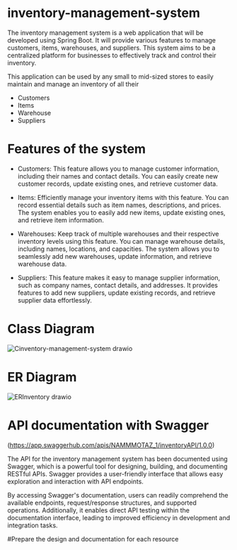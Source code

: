 # inventory-management-system
The inventory management system is a web application that will be developed using Spring Boot. It will provide various features to manage customers, items, warehouses, and suppliers. This system aims to be a centralized platform for businesses to effectively track and control their inventory.

This application can be used by any small to mid-sized stores to easily maintain and manage an inventory of all their
- Customers 
- Items
- Warehouse
- Suppliers
  

# Features of the system
- Customers: This feature allows you to manage customer information, including their names and contact details. You can easily create new customer records, update existing ones, and retrieve customer data.

- Items: Efficiently manage your inventory items with this feature. You can record essential details such as item names, descriptions, and prices. The system enables you to easily add new items, update existing ones, and retrieve item information.

- Warehouses: Keep track of multiple warehouses and their respective inventory levels using this feature. You can manage warehouse details, including names, locations, and capacities. The system allows you to seamlessly add new warehouses, update information, and retrieve warehouse data.

- Suppliers: This feature makes it easy to manage supplier information, such as company names, contact details, and addresses. It provides features to add new suppliers, update existing records, and retrieve supplier data effortlessly.

# Class Diagram
![Cinventory-management-system drawio](https://github.com/motazNammorah/inventory-management-system/assets/132218702/26cf7346-01cf-4391-81cd-0b9c29e8bab0)

# ER Diagram
![ERInventory drawio](https://github.com/motazNammorah/inventory-management-system/assets/132218702/05524721-d25b-4560-b857-d62de58191b6)

# API documentation with Swagger
(https://app.swaggerhub.com/apis/NAMMMOTAZ_1/inventoryAPI/1.0.0)

The API for the inventory management system has been documented using Swagger, which is a powerful tool for designing, building, and documenting RESTful APIs. Swagger provides a user-friendly interface that allows easy exploration and interaction with API endpoints.

By accessing Swagger's documentation, users can readily comprehend the available endpoints, request/response structures, and supported operations. Additionally, it enables direct API testing within the documentation interface, leading to improved efficiency in development and integration tasks.


#Prepare the design and documentation for each resource




  


  


